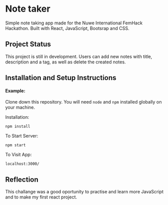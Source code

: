 # Note taker 

Simple note taking app made for the Nuwe International FemHack Hackathon.
Built with React, JavaScript, Bootsrap and CSS.

## Project Status

This project is still in development. Users can add new notes with title, description and a tag, as well as delete the created notes.

## Installation and Setup Instructions

#### Example:  

Clone down this repository. You will need `node` and `npm` installed globally on your machine.  

Installation:

`npm install`  


To Start Server:

`npm start`  

To Visit App:

`localhost:3000/`  

## Reflection

  This challange was a good oportunity to practise and learn more
  JavaScript and to make my first react project. 